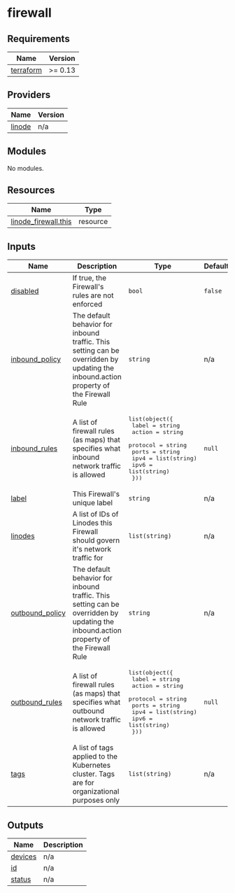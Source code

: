 # firewall

<!-- BEGINNING OF PRE-COMMIT-TERRAFORM DOCS HOOK -->
## Requirements

| Name | Version |
|------|---------|
| <a name="requirement_terraform"></a> [terraform](#requirement\_terraform) | >= 0.13 |

## Providers

| Name | Version |
|------|---------|
| <a name="provider_linode"></a> [linode](#provider\_linode) | n/a |

## Modules

No modules.

## Resources

| Name | Type |
|------|------|
| [linode_firewall.this](https://registry.terraform.io/providers/linode/linode/latest/docs/resources/firewall) | resource |

## Inputs

| Name | Description | Type | Default | Required |
|------|-------------|------|---------|:--------:|
| <a name="input_disabled"></a> [disabled](#input\_disabled) | If true, the Firewall's rules are not enforced | `bool` | `false` | no |
| <a name="input_inbound_policy"></a> [inbound\_policy](#input\_inbound\_policy) | The default behavior for inbound traffic. This setting can be overridden by updating the inbound.action property of the Firewall Rule | `string` | n/a | yes |
| <a name="input_inbound_rules"></a> [inbound\_rules](#input\_inbound\_rules) | A list of firewall rules (as maps) that specifies what inbound network traffic is allowed | <pre>list(object({<br>    label    = string<br>    action   = string<br>    protocol = string<br>    ports    = string<br>    ipv4     = list(string)<br>    ipv6     = list(string)<br>  }))</pre> | `null` | no |
| <a name="input_label"></a> [label](#input\_label) | This Firewall's unique label | `string` | n/a | yes |
| <a name="input_linodes"></a> [linodes](#input\_linodes) | A list of IDs of Linodes this Firewall should govern it's network traffic for | `list(string)` | n/a | yes |
| <a name="input_outbound_policy"></a> [outbound\_policy](#input\_outbound\_policy) | The default behavior for inbound traffic. This setting can be overridden by updating the inbound.action property of the Firewall Rule | `string` | n/a | yes |
| <a name="input_outbound_rules"></a> [outbound\_rules](#input\_outbound\_rules) | A list of firewall rules (as maps) that specifies what outbound network traffic is allowed | <pre>list(object({<br>    label    = string<br>    action   = string<br>    protocol = string<br>    ports    = string<br>    ipv4     = list(string)<br>    ipv6     = list(string)<br>  }))</pre> | `null` | no |
| <a name="input_tags"></a> [tags](#input\_tags) | A list of tags applied to the Kubernetes cluster. Tags are for organizational purposes only | `list(string)` | n/a | yes |

## Outputs

| Name | Description |
|------|-------------|
| <a name="output_devices"></a> [devices](#output\_devices) | n/a |
| <a name="output_id"></a> [id](#output\_id) | n/a |
| <a name="output_status"></a> [status](#output\_status) | n/a |
<!-- END OF PRE-COMMIT-TERRAFORM DOCS HOOK -->
